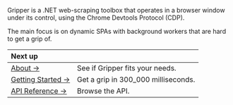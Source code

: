 Gripper is a .NET web-scraping toolbox that operates in a browser window under its control,
using the Chrome Devtools Protocol (CDP).

The main focus is on dynamic SPAs with background workers that are hard to get a grip of.

| Next up | |
| :--- | :--- |
| [About&nbsp;→](about) | See if Gripper fits your needs. |
| [Getting&nbsp;Started&nbsp;→](quickstart.md) | Get a grip in 300_000 milliseconds.|
| [API&nbsp;Reference&nbsp;→](api/Gripper_WebClient.md) |Browse the API. |